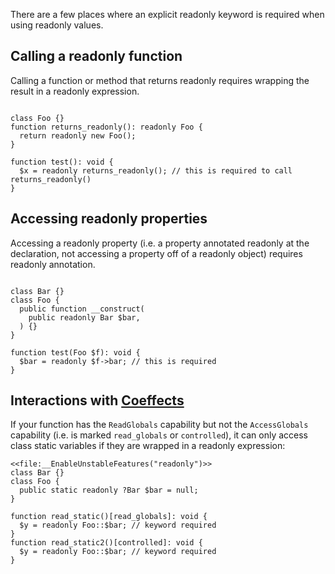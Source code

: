 There are a few places where an explicit readonly keyword is required when using readonly values. 

## Calling a readonly function
Calling a function or method that returns readonly requires wrapping the result in a readonly expression.

``` Hack explicit_readonly_return.hack

class Foo {}
function returns_readonly(): readonly Foo {
  return readonly new Foo();
}

function test(): void {
  $x = readonly returns_readonly(); // this is required to call returns_readonly()
}

```
## Accessing readonly properties
Accessing a readonly property (i.e. a property annotated readonly at the declaration, not accessing a property off of a readonly object) requires readonly annotation.

``` Hack explicit_readonly_prop.hack

class Bar {}
class Foo {
  public function __construct(
    public readonly Bar $bar,
  ) {}
}

function test(Foo $f): void {
  $bar = readonly $f->bar; // this is required
}
```

## Interactions with [Coeffects](https://docs.hhvm.com/hack/contexts-and-capabilities/available-contexts-and-capabilities)
If your function has the `ReadGlobals` capability but not the `AccessGlobals` capability (i.e. is marked `read_globals` or `controlled`), it can only access class static variables if they are wrapped in a readonly expression:

``` Hack readonly_coeffects.hack
<<file:__EnableUnstableFeatures("readonly")>> 
class Bar {}
class Foo {
  public static readonly ?Bar $bar = null;
}

function read_static()[read_globals]: void {
  $y = readonly Foo::$bar; // keyword required
}
function read_static2()[controlled]: void {
  $y = readonly Foo::$bar; // keyword required
}
```